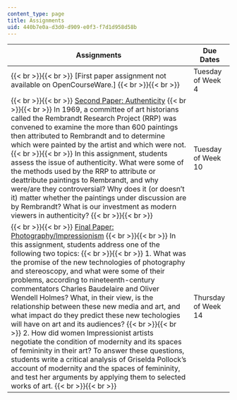 ```yaml
---
content_type: page
title: Assignments
uid: 440b7e0a-d3d0-d909-e0f3-f7d1d958d58b
---
```


| Assignments | Due Dates |
| --- | --- |
|  {{< br >}}{{< br >}} \[First paper assignment not available on OpenCourseWare.\] {{< br >}}{{< br >}}  | Tuesday of Week 4 |
|  {{< br >}}{{< br >}} [Second Paper: Authenticity](/courses/architecture/4-601-introduction-to-art-history-fall-2018/assignments/4.601-second-paper) {{< br >}}{{< br >}} In 1969, a committee of art historians called the Rembrandt Research Project (RRP) was convened to examine the more than 600 paintings then attributed to Rembrandt and to determine which were painted by the artist and which were not. {{< br >}}{{< br >}} In this assignment, students assess the issue of authenticity. What were some of the methods used by the RRP to attribute or deattribute paintings to Rembrandt, and why were/are they controversial? Why does it (or doesn’t it) matter whether the paintings under discussion are by Rembrandt? What is our investment as modern viewers in authenticity? {{< br >}}{{< br >}}  | Tuesday of Week 10 |
|  {{< br >}}{{< br >}} [Final Paper: Photography/Impressionism](/courses/architecture/4-601-introduction-to-art-history-fall-2018/assignments/4.601-third-paper) {{< br >}}{{< br >}} In this assignment, students address one of the following two topics: {{< br >}}{{< br >}} 1\. What was the promise of the new technologies of photography and stereoscopy, and what were some of their problems, according to nineteenth-century commentators Charles Baudelaire and Oliver Wendell Holmes? What, in their view, is the relationship between these new media and art, and what impact do they predict these new techologies will have on art and its audiences? {{< br >}}{{< br >}} 2\. How did women Impressionist artists negotiate the condition of modernity and its spaces of femininity in their art? To answer these questions, students write a critical analysis of Griselda Pollock’s account of modernity and the spaces of femininity, and test her arguments by applying them to selected works of art. {{< br >}}{{< br >}}  | Thursday of Week 14
